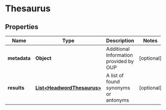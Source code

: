 
# Thesaurus

## Properties
Name | Type | Description | Notes
------------ | ------------- | ------------- | -------------
**metadata** | **Object** | Additional Information provided by OUP |  [optional]
**results** | [**List&lt;HeadwordThesaurus&gt;**](HeadwordThesaurus.md) | A list of found synonyms or antonyms |  [optional]



